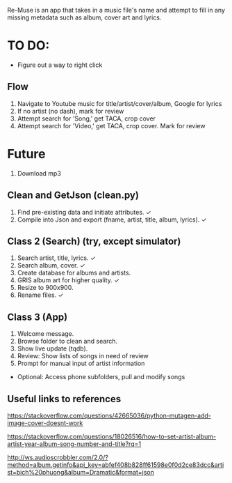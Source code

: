 Re-Muse is an app that takes in a music file's name and attempt to fill in any missing metadata such as album, cover art and lyrics. 

# TO DO:

- Figure out a way to right click

## Flow
1. Navigate to Youtube music for title/artist/cover/album, Google for lyrics
2. If no artist (no dash), mark for review
3. Attempt search for 'Song,' get TACA, crop cover
4. Attempt search for 'Video,' get TACA, crop cover. Mark for review

# Future
1. Download mp3



## Clean and GetJson (clean.py)

1. Find pre-existing data and initiate attributes. ✓
2. Compile into Json and export (fname, artist, title, album, lyrics). ✓


## Class 2 (Search) (try, except simulator) 

1. Search artist, title, lyrics. ✓
2. Search album, cover. ✓
3. Create database for albums and artists.
3. GRIS album art for higher quality. ✓
4. Resize to 900x900.
5. Rename files. ✓

## Class 3 (App)

1. Welcome message.
2. Browse folder to clean and search.
3. Show live update (tqdb).
4. Review: Show lists of songs in need of review
5. Prompt for manual input of artist information

- Optional: Access phone subfolders, pull and modify songs




## Useful links to references

https://stackoverflow.com/questions/42665036/python-mutagen-add-image-cover-doesnt-work

https://stackoverflow.com/questions/18026516/how-to-set-artist-album-artist-year-album-song-number-and-title?rq=1

http://ws.audioscrobbler.com/2.0/?method=album.getinfo&api_key=abfef408b828ff61598e0f0d2ce83dcc&artist=bich%20phuong&album=Dramatic&format=json
